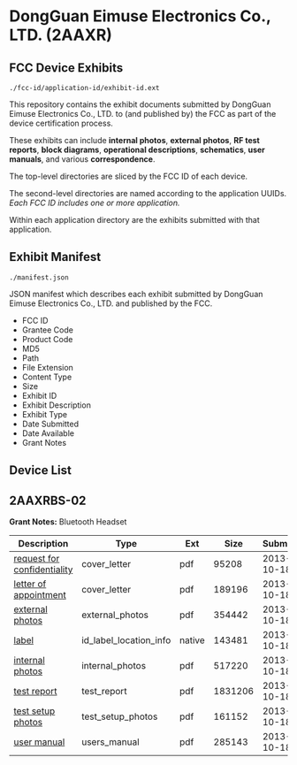 # DongGuan Eimuse Electronics Co., LTD. (2AAXR)
## FCC Device Exhibits

```
./fcc-id/application-id/exhibit-id.ext
```

This repository contains the exhibit documents submitted by DongGuan Eimuse Electronics Co., LTD. to (and published by) the FCC as part of the device certification process.

These exhibits can include **internal photos**, **external photos**, **RF test reports**, **block diagrams**, **operational descriptions**, **schematics**, **user manuals**, and various **correspondence**.

The top-level directories are sliced by the FCC ID of each device.

The second-level directories are named according to the application UUIDs. *Each FCC ID includes one or more application.*

Within each application directory are the exhibits submitted with that application. 

## Exhibit Manifest

```
./manifest.json
```

JSON manifest which describes each exhibit submitted by DongGuan Eimuse Electronics Co., LTD. and published by the FCC.

- FCC ID
- Grantee Code
- Product Code
- MD5
- Path
- File Extension
- Content Type
- Size
- Exhibit ID
- Exhibit Description
- Exhibit Type
- Date Submitted
- Date Available
- Grant Notes

## Device List
## 2AAXRBS-02
**Grant Notes:** Bluetooth Headset

| Description | Type | Ext | Size | Submitted | Available |
| ----------- | ---- | --- | ---- | --------- | --------- |
| [request for confidentiality](2AAXRBS-02/5480d5db8e121619a7fed18c45874049/2095044.pdf) | cover_letter | pdf | 95208 | 2013-10-18 | 2013-10-18 |
| [letter of appointment](2AAXRBS-02/5480d5db8e121619a7fed18c45874049/2095049.pdf) | cover_letter | pdf | 189196 | 2013-10-18 | 2013-10-18 |
| [external photos](2AAXRBS-02/5480d5db8e121619a7fed18c45874049/2095046.pdf) | external_photos | pdf | 354442 | 2013-10-18 | 2013-10-18 |
| [label](2AAXRBS-02/5480d5db8e121619a7fed18c45874049/2095048.native) | id_label_location_info | native | 143481 | 2013-10-18 | 2013-10-18 |
| [internal photos](2AAXRBS-02/5480d5db8e121619a7fed18c45874049/2095047.pdf) | internal_photos | pdf | 517220 | 2013-10-18 | 2013-10-18 |
| [test report](2AAXRBS-02/5480d5db8e121619a7fed18c45874049/2095045.pdf) | test_report | pdf | 1831206 | 2013-10-18 | 2013-10-18 |
| [test setup photos](2AAXRBS-02/5480d5db8e121619a7fed18c45874049/2095050.pdf) | test_setup_photos | pdf | 161152 | 2013-10-18 | 2013-10-18 |
| [user manual](2AAXRBS-02/5480d5db8e121619a7fed18c45874049/2095051.pdf) | users_manual | pdf | 285143 | 2013-10-18 | 2013-10-18 |
